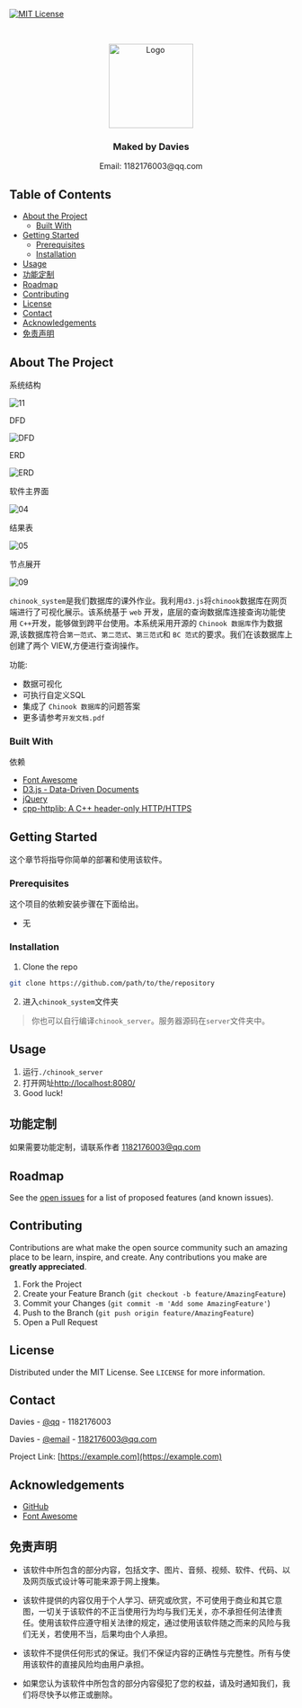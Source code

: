[![MIT License][license-shield]][license-url]



<br />
<p align="center">
  <a href="https://github.com/DaviesGit">
    <img src="readme_images/Ideal_Logo_Davies.ico" alt="Logo" width="150">
  </a>

  <h3 align="center">Maked by Davies</h3>

  <p align="center">
    Email: 1182176003@qq.com
<!--     <br />
    <a href="https://github.com/DaviesGit"><strong>Explore the docs »</strong></a>
    <br />
    <br />
    <a href="javascript:void(0)">View Demo</a>
    ·
    <a href="javascript:void(0)">Report Bug</a>
    ·
    <a href="javascript:void(0)">Request Feature</a> -->
  </p>
</p>



<!-- TABLE OF CONTENTS -->
## Table of Contents

* [About the Project](#about-the-project)
  * [Built With](#built-with)
* [Getting Started](#getting-started)
  * [Prerequisites](#prerequisites)
  * [Installation](#installation)
* [Usage](#usage)
* [功能定制](#功能定制)
* [Roadmap](#roadmap)
* [Contributing](#contributing)
* [License](#license)
* [Contact](#contact)
* [Acknowledgements](#acknowledgements)
* [免责声明](#免责声明)


<!-- ABOUT THE PROJECT -->
## About The Project

系统结构

![11](readme_images/11.png)

DFD

![DFD](DFD.png)

ERD

![ERD](ERD.png)

软件主界面

![04](readme_images/04.png)

结果表

![05](readme_images/05.png)

节点展开

![09](readme_images/09.png)



`chinook_system`是我们数据库的课外作业。我利用`d3.js`将`chinook`数据库在网页端进行了可视化展示。该系统基于 `web` 开发，底层的查询数据库连接查询功能使用 `C++`开发，能够做到跨平台使用。本系统采用开源的 `Chinook 数据库`作为数据源,该数据库符合`第一范式`、`第二范式`、`第三范式`和 `BC
范式`的要求。我们在该数据库上创建了两个 VIEW,方便进行查询操作。



功能:

* 数据可视化
* 可执行自定义SQL
* 集成了 `Chinook 数据库`的问题答案
* 更多请参考`开发文档.pdf`



### Built With
依赖
* [Font Awesome](https://fontawesome.com/)
* [D3.js - Data-Driven Documents](https://d3js.org/)
* [jQuery](https://jquery.com/)
* [cpp-httplib: A C++ header-only HTTP/HTTPS](https://github.com/yhirose/cpp-httplib)



<!-- GETTING STARTED -->

## Getting Started

这个章节将指导你简单的部署和使用该软件。

### Prerequisites

这个项目的依赖安装步骤在下面给出。
* 无



### Installation

1. Clone the repo
```sh
git clone https://github.com/path/to/the/repository
```

2. 进入`chinook_system`文件夹

> 你也可以自行编译`chinook_server`。服务器源码在`server`文件夹中。



<!-- USAGE EXAMPLES -->

## Usage

1. 运行`./chinook_server`
2. 打开网址[http://localhost:8080/](http://localhost:8080/)
3. Good luck!




## 功能定制

如果需要功能定制，请联系作者 [1182176003@qq.com](1182176003@qq.com)



<!-- ROADMAP -->

## Roadmap

See the [open issues](https://example.com) for a list of proposed features (and known issues).



<!-- CONTRIBUTING -->
## Contributing

Contributions are what make the open source community such an amazing place to be learn, inspire, and create. Any contributions you make are **greatly appreciated**.

1. Fork the Project
2. Create your Feature Branch (`git checkout -b feature/AmazingFeature`)
3. Commit your Changes (`git commit -m 'Add some AmazingFeature'`)
4. Push to the Branch (`git push origin feature/AmazingFeature`)
5. Open a Pull Request



<!-- LICENSE -->
## License

Distributed under the MIT License. See `LICENSE` for more information.



<!-- CONTACT -->
## Contact

Davies - [@qq](1182176003) - 1182176003

Davies - [@email](1182176003@qq.com) - 1182176003@qq.com

Project Link: [https://example.com](https://example.com)



<!-- ACKNOWLEDGEMENTS -->
## Acknowledgements
* [GitHub](https://github.com/)
* [Font Awesome](https://fontawesome.com)



## 免责声明
* 该软件中所包含的部分内容，包括文字、图片、音频、视频、软件、代码、以及网页版式设计等可能来源于网上搜集。

* 该软件提供的内容仅用于个人学习、研究或欣赏，不可使用于商业和其它意图，一切关于该软件的不正当使用行为均与我们无关，亦不承担任何法律责任。使用该软件应遵守相关法律的规定，通过使用该软件随之而来的风险与我们无关，若使用不当，后果均由个人承担。

* 该软件不提供任何形式的保证。我们不保证内容的正确性与完整性。所有与使用该软件的直接风险均由用户承担。

* 如果您认为该软件中所包含的部分内容侵犯了您的权益，请及时通知我们，我们将尽快予以修正或删除。


<!-- MARKDOWN LINKS & IMAGES -->
<!-- https://www.markdownguide.org/basic-syntax/#reference-style-links -->

[license-shield]: readme_images/MIT_license.svg
[license-url]: https://opensource.org/licenses/MIT

[product-screenshot]: readme_images/screenshot.png
